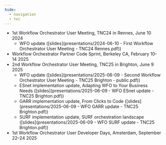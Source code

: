 ```yaml
---
hide:
  - navigation
  - toc
---
```


- 1st Workflow Orchestrator User Meeting, TNC24 in Rennes, June 10 2024
    - WFO update ([slides](presentations/2024-06-10 - First Workflow Orchestrator User Meeting - TNC24 Rennes.pdf))
- Workflow Orchestrator Partner Code Sprint, Berkeley CA, February 10-14 2025
- 2nd Workflow Orchestrator User Meeting, TNC25 in Brighton, June 9 2025
    - WFO update ([slides](presentations/2025-06-09 - Second Workflow Orchestrator User Meeting - TNC25 Brighton - public.pdf))
    - ESnet implementation update, Adapting WFO to Your Business Needs ([slides](presentations/2025-06-09 - WFO ESnet update - TNC25 Brighton.pdf))
    - GARR implementation update, From Clicks to Code ([slides](presentations/2025-06-09 - WFO GARR update - TNC25 Brighton.pdf))
    - SURF implementation update, SURF orchestration landscape ([slides](presentations/2025-06-09 - WFO SURF update - TNC25 Brighton.pdf))
- 1st Workflow Orchestrator User Developer Days, Amsterdam, September 22–24 2025